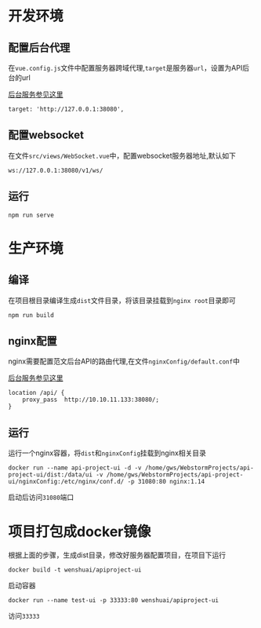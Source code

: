 # 开发环境

## 配置后台代理

在`vue.config.js`文件中配置服务器跨域代理,`target`是服务器`url`，设置为API后台的url

[后台服务参见这里](https://github.com/guowenshuai/apiproject)

```
target: 'http://127.0.0.1:38080',

```

## 配置websocket
在文件`src/views/WebSocket.vue`中，配置websocket服务器地址,默认如下

```
ws://127.0.0.1:38080/v1/ws/
```

## 运行
```
npm run serve
```


# 生产环境

## 编译
在项目根目录编译生成`dist`文件目录，将该目录挂载到`nginx root`目录即可
```
npm run build

```

## nginx配置
nginx需要配置范文后台API的路由代理,在文件`nginxConfig/default.conf`中

[后台服务参见这里](https://github.com/guowenshuai/apiproject)

```
location /api/ {
    proxy_pass	http://10.10.11.133:38080/;
}
```

## 运行
运行一个nginx容器，将`dist`和`nginxConfig`挂载到nginx相关目录
```
docker run --name api-project-ui -d -v /home/gws/WebstormProjects/api-project-ui/dist:/data/ui -v /home/gws/WebstormProjects/api-project-ui/nginxConfig:/etc/nginx/conf.d/ -p 31080:80 nginx:1.14
```

启动后访问`31080`端口


# 项目打包成docker镜像

根据上面的步骤，生成dist目录，修改好服务器配置项目，在项目下运行
```
docker build -t wenshuai/apiproject-ui
```
启动容器
```
docker run --name test-ui -p 33333:80 wenshuai/apiproject-ui
```
访问`33333`